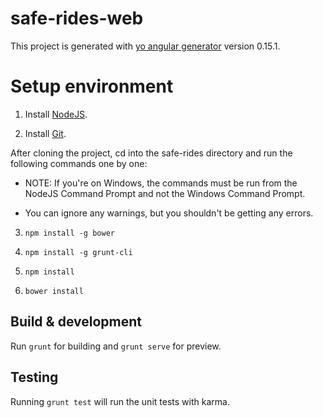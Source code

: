 # safe-rides-web

This project is generated with [yo angular generator](https://github.com/yeoman/generator-angular)
version 0.15.1.

# Setup environment

1. Install [NodeJS](https://nodejs.org/en/).

2. Install [Git](https://git-scm.com/downloads).

After cloning the project, cd into the safe-rides directory and run the following commands one by one:

  - NOTE: If you're on Windows, the commands must be run from the NodeJS Command Prompt and not the Windows Command Prompt.

  - You can ignore any warnings, but you shouldn't be getting any errors.

3. `npm install -g bower`

4. `npm install -g grunt-cli`

5. `npm install`

6. `bower install`

## Build & development

Run `grunt` for building and `grunt serve` for preview.

## Testing

Running `grunt test` will run the unit tests with karma.
